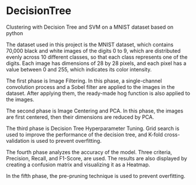 # DecisionTree
Clustering with Decision Tree and SVM on a MNIST dataset based on python

The dataset used in this project is the MNIST dataset, which contains 70,000 black and white images of the digits 0 to 9, which are distributed evenly across 10 different classes, so that each class represents one of the digits. Each image has dimensions of 28 by 28 pixels, and each pixel has a value between 0 and 255, which indicates its color intensity.

The first phase is Image Filtering. In this phase, a single-channel convolution process and a Sobel filter are applied to the images in the dataset. After applying them, the ready-made hog function is also applied to the images. 

The second phase is Image Centering and PCA. In this phase, the images are first centered, then their dimensions are reduced by PCA. 

The third phase is Decision Tree Hyperparameter Tuning. Grid search is used to improve the performance of the decision tree, and K-fold cross-validation is used to prevent overfitting. 

The fourth phase analyzes the accuracy of the model. Three criteria, Precision, Recall, and F1-Score, are used. The results are also displayed by creating a confusion matrix and visualizing it as a Heatmap. 

In the fifth phase, the pre-pruning technique is used to prevent overfitting.
